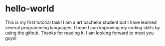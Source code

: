 # hello-world
This is my first tutorial task!
I am a art bachelor student but I have learned several programming languages.
I hope I can improving my coding skills by using the github.
Thanks for reading it. I am looking forward to meet you guys!
